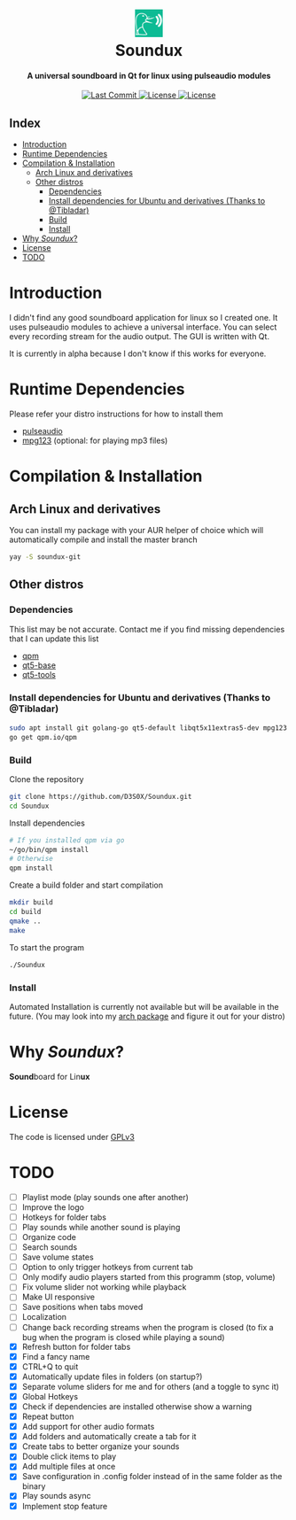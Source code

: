 <div align="center">
  <p>
    <h1>
      <a href="#readme">
        <img src="icon.jpg" width="50" alt="Soundboard" />
      </a>
      <br />
      Soundux
    </h1>
    <h4>A universal soundboard in Qt for linux using pulseaudio modules</h4>
  </p>
  <p>
    <a href="https://github.com/D3S0X/Soundux/releases">
      <img src="https://img.shields.io/github/last-commit/D3S0X/Soundux.svg?style=for-the-badge" alt="Last Commit" />
    </a>
    <a href="https://github.com/D3S0X/Soundux/blob/master/LICENSE">
      <img src="https://img.shields.io/github/license/D3S0X/Soundux.svg?style=for-the-badge" alt="License" />
    </a>
    <a href="https://travis-ci.com/D3S0X/Soundux">
      <img src="https://img.shields.io/travis/com/D3S0X/Soundux?style=for-the-badge" alt="License" />
    </a>
  </p>
</div>

## Index
- [Introduction](#introduction)
- [Runtime Dependencies](#runtime-dependencies)
- [Compilation & Installation](#compilation--installation)
  - [Arch Linux and derivatives](#arch-linux-and-derivatives)
  - [Other distros](#other-distros)
    - [Dependencies](#dependencies)
    - [Install dependencies for Ubuntu and derivatives (Thanks to @Tibladar)](#install-dependencies-for-ubuntu-and-derivatives-thanks-to-tibladar)
    - [Build](#build)
    - [Install](#install)
- [Why _Soundux_?](#why-soundux)
- [License](#license)
- [TODO](#todo)

# Introduction
I didn't find any good soundboard application for linux so I created one. It uses pulseaudio modules to achieve a universal interface. You can select every recording stream for the audio output. The GUI is written with Qt.

It is currently in alpha because I don't know if this works for everyone.

# Runtime Dependencies
Please refer your distro instructions for how to install them
- [pulseaudio](https://gitlab.freedesktop.org/pulseaudio/pulseaudio)
- [mpg123](https://www.mpg123.de/) (optional: for playing mp3 files)

# Compilation & Installation

## Arch Linux and derivatives
You can install my package with your AUR helper of choice which will automatically compile and install the master branch
```sh
yay -S soundux-git
```

## Other distros

### Dependencies
This list may be not accurate. Contact me if you find missing dependencies that I can update this list
- [qpm](https://github.com/Cutehacks/qpm)
- [qt5-base](https://github.com/qt/qtbase)
- [qt5-tools](https://github.com/qt/qt5)

### Install dependencies for Ubuntu and derivatives (Thanks to @Tibladar)
```sh
sudo apt install git golang-go qt5-default libqt5x11extras5-dev mpg123
go get qpm.io/qpm
```

### Build
Clone the repository
```sh
git clone https://github.com/D3S0X/Soundux.git
cd Soundux
```
Install dependencies
```sh
# If you installed qpm via go
~/go/bin/qpm install
# Otherwise
qpm install
```
Create a build folder and start compilation
```sh
mkdir build
cd build
qmake ..
make
```
To start the program
```sh
./Soundux
```

### Install
Automated Installation is currently not available but will be available in the future. (You may look into my [arch package](https://aur.archlinux.org/cgit/aur.git/tree/PKGBUILD?h=soundux-git) and figure it out for your distro)

# Why _Soundux_?

**Sound**board for Lin**ux**

# License
The code is licensed under [GPLv3](LICENSE)

# TODO
- [ ] Playlist mode (play sounds one after another)
- [ ] Improve the logo
- [ ] Hotkeys for folder tabs
- [ ] Play sounds while another sound is playing
- [ ] Organize code
- [ ] Search sounds
- [ ] Save volume states
- [ ] Option to only trigger hotkeys from current tab
- [ ] Only modify audio players started from this programm (stop, volume)
- [ ] Fix volume slider not working while playback
- [ ] Make UI responsive
- [ ] Save positions when tabs moved
- [ ] Localization
- [ ] Change back recording streams when the program is closed (to fix a bug when the program is closed while playing a sound)
- [x] Refresh button for folder tabs
- [x] Find a fancy name
- [x] CTRL+Q to quit
- [x] Automatically update files in folders (on startup?)
- [x] Separate volume sliders for me and for others (and a toggle to sync it)
- [x] Global Hotkeys
- [x] Check if dependencies are installed otherwise show a warning
- [x] Repeat button
- [x] Add support for other audio formats
- [x] Add folders and automatically create a tab for it
- [x] Create tabs to better organize your sounds
- [x] Double click items to play
- [x] Add multiple files at once
- [x] Save configuration in .config folder instead of in the same folder as the binary
- [x] Play sounds async
- [x] Implement stop feature
